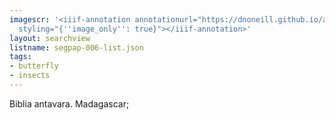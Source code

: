 ```yaml
---
imagescr: '<iiif-annotation annotationurl="https://dnoneill.github.io/annotate/annotations/segpap-006-3.json"
  styling="{''image_only'': true}"></iiif-annotation>'
layout: searchview
listname: segpap-006-list.json
tags:
- butterfly
- insects
---
```

Biblia antavara. Madagascar;